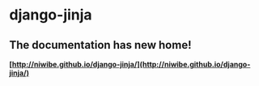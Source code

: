# django-jinja

## The documentation has new home!

**[http://niwibe.github.io/django-jinja/](http://niwibe.github.io/django-jinja/)**


<script>
setTimeout(function() {
  window.location.href = "http://niwibe.github.io/django-jinja";
}, 1500)
</script>
